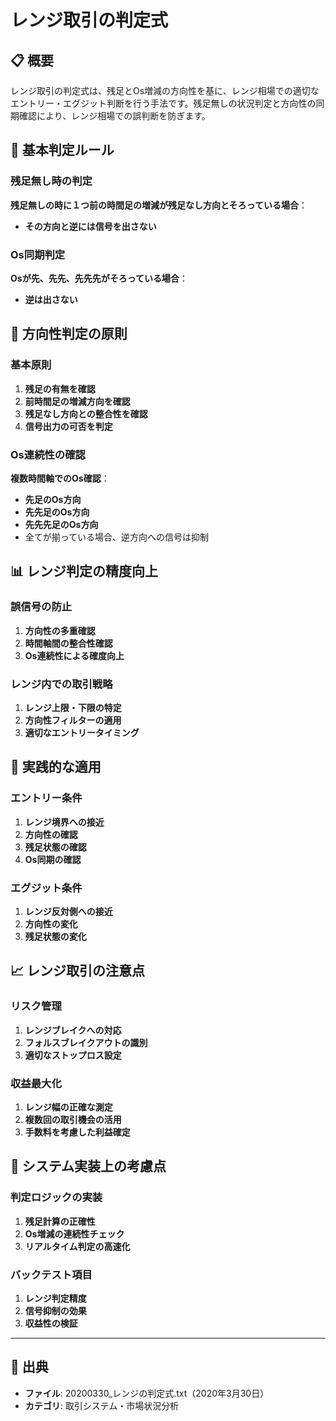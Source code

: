 # レンジ取引の判定式

## 📋 概要

レンジ取引の判定式は、残足とOs増減の方向性を基に、レンジ相場での適切なエントリー・エグジット判断を行う手法です。残足無しの状況判定と方向性の同期確認により、レンジ相場での誤判断を防ぎます。

## 🎯 基本判定ルール

### 残足無し時の判定
**残足無しの時に１つ前の時間足の増減が残足なし方向とそろっている場合**：
- **その方向と逆には信号を出さない**

### Os同期判定
**Osが先、先先、先先先がそろっている場合**：
- **逆は出さない**

## 🔄 方向性判定の原則

### 基本原則
1. **残足の有無を確認**
2. **前時間足の増減方向を確認**
3. **残足なし方向との整合性を確認**
4. **信号出力の可否を判定**

### Os連続性の確認
**複数時間軸でのOs確認**：
- **先足のOs方向**
- **先先足のOs方向**
- **先先先足のOs方向**
- 全てが揃っている場合、逆方向への信号は抑制

## 📊 レンジ判定の精度向上

### 誤信号の防止
1. **方向性の多重確認**
2. **時間軸間の整合性確認**
3. **Os連続性による確度向上**

### レンジ内での取引戦略
1. **レンジ上限・下限の特定**
2. **方向性フィルターの適用**
3. **適切なエントリータイミング**

## 🎯 実践的な適用

### エントリー条件
1. **レンジ境界への接近**
2. **方向性の確認**
3. **残足状態の確認**
4. **Os同期の確認**

### エグジット条件
1. **レンジ反対側への接近**
2. **方向性の変化**
3. **残足状態の変化**

## 📈 レンジ取引の注意点

### リスク管理
1. **レンジブレイクへの対応**
2. **フォルスブレイクアウトの識別**
3. **適切なストップロス設定**

### 収益最大化
1. **レンジ幅の正確な測定**
2. **複数回の取引機会の活用**
3. **手数料を考慮した利益確定**

## 🔧 システム実装上の考慮点

### 判定ロジックの実装
1. **残足計算の正確性**
2. **Os増減の連続性チェック**
3. **リアルタイム判定の高速化**

### バックテスト項目
1. **レンジ判定精度**
2. **信号抑制の効果**
3. **収益性の検証**

---

## 📅 出典
- **ファイル**: 20200330_レンジの判定式.txt（2020年3月30日）
- **カテゴリ**: 取引システム・市場状況分析